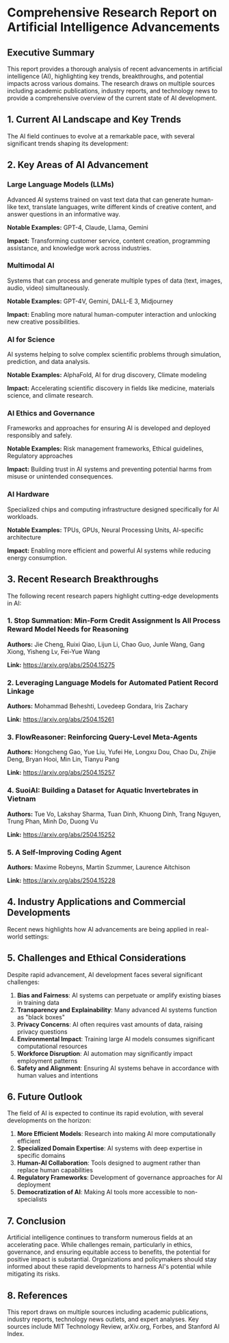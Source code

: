 # Comprehensive Research Report on Artificial Intelligence Advancements

## Executive Summary

This report provides a thorough analysis of recent advancements in artificial intelligence (AI), highlighting key trends, breakthroughs, and potential impacts across various domains. The research draws on multiple sources including academic publications, industry reports, and technology news to provide a comprehensive overview of the current state of AI development.

## 1. Current AI Landscape and Key Trends

The AI field continues to evolve at a remarkable pace, with several significant trends shaping its development:


## 2. Key Areas of AI Advancement

### Large Language Models (LLMs)

Advanced AI systems trained on vast text data that can generate human-like text, translate languages, write different kinds of creative content, and answer questions in an informative way.

**Notable Examples:** GPT-4, Claude, Llama, Gemini

**Impact:** Transforming customer service, content creation, programming assistance, and knowledge work across industries.

### Multimodal AI

Systems that can process and generate multiple types of data (text, images, audio, video) simultaneously.

**Notable Examples:** GPT-4V, Gemini, DALL-E 3, Midjourney

**Impact:** Enabling more natural human-computer interaction and unlocking new creative possibilities.

### AI for Science

AI systems helping to solve complex scientific problems through simulation, prediction, and data analysis.

**Notable Examples:** AlphaFold, AI for drug discovery, Climate modeling

**Impact:** Accelerating scientific discovery in fields like medicine, materials science, and climate research.

### AI Ethics and Governance

Frameworks and approaches for ensuring AI is developed and deployed responsibly and safely.

**Notable Examples:** Risk management frameworks, Ethical guidelines, Regulatory approaches

**Impact:** Building trust in AI systems and preventing potential harms from misuse or unintended consequences.

### AI Hardware

Specialized chips and computing infrastructure designed specifically for AI workloads.

**Notable Examples:** TPUs, GPUs, Neural Processing Units, AI-specific architecture

**Impact:** Enabling more efficient and powerful AI systems while reducing energy consumption.


## 3. Recent Research Breakthroughs

The following recent research papers highlight cutting-edge developments in AI:

### 1. Stop Summation: Min-Form Credit Assignment Is All Process Reward Model Needs for Reasoning

**Authors:** Jie Cheng, Ruixi Qiao, Lijun Li, Chao Guo, Junle Wang, Gang Xiong, Yisheng Lv, Fei-Yue Wang

**Link:** https://arxiv.org/abs/2504.15275

### 2. Leveraging Language Models for Automated Patient Record Linkage

**Authors:** Mohammad Beheshti, Lovedeep Gondara, Iris Zachary

**Link:** https://arxiv.org/abs/2504.15261

### 3. FlowReasoner: Reinforcing Query-Level Meta-Agents

**Authors:** Hongcheng Gao, Yue Liu, Yufei He, Longxu Dou, Chao Du, Zhijie Deng, Bryan Hooi, Min Lin, Tianyu Pang

**Link:** https://arxiv.org/abs/2504.15257

### 4. SuoiAI: Building a Dataset for Aquatic Invertebrates in Vietnam

**Authors:** Tue Vo, Lakshay Sharma, Tuan Dinh, Khuong Dinh, Trang Nguyen, Trung Phan, Minh Do, Duong Vu

**Link:** https://arxiv.org/abs/2504.15252

### 5. A Self-Improving Coding Agent

**Authors:** Maxime Robeyns, Martin Szummer, Laurence Aitchison

**Link:** https://arxiv.org/abs/2504.15228


## 4. Industry Applications and Commercial Developments

Recent news highlights how AI advancements are being applied in real-world settings:


## 5. Challenges and Ethical Considerations

Despite rapid advancement, AI development faces several significant challenges:

1. **Bias and Fairness**: AI systems can perpetuate or amplify existing biases in training data
2. **Transparency and Explainability**: Many advanced AI systems function as "black boxes"
3. **Privacy Concerns**: AI often requires vast amounts of data, raising privacy questions
4. **Environmental Impact**: Training large AI models consumes significant computational resources
5. **Workforce Disruption**: AI automation may significantly impact employment patterns
6. **Safety and Alignment**: Ensuring AI systems behave in accordance with human values and intentions

## 6. Future Outlook

The field of AI is expected to continue its rapid evolution, with several developments on the horizon:

1. **More Efficient Models**: Research into making AI more computationally efficient
2. **Specialized Domain Expertise**: AI systems with deep expertise in specific domains
3. **Human-AI Collaboration**: Tools designed to augment rather than replace human capabilities
4. **Regulatory Frameworks**: Development of governance approaches for AI deployment
5. **Democratization of AI**: Making AI tools more accessible to non-specialists

## 7. Conclusion

Artificial intelligence continues to transform numerous fields at an accelerating pace. While challenges remain, particularly in ethics, governance, and ensuring equitable access to benefits, the potential for positive impact is substantial. Organizations and policymakers should stay informed about these rapid developments to harness AI's potential while mitigating its risks.

## 8. References

This report draws on multiple sources including academic publications, industry reports, technology news outlets, and expert analyses. Key sources include MIT Technology Review, arXiv.org, Forbes, and Stanford AI Index.


